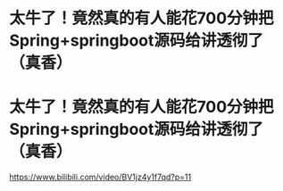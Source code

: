 # 太牛了！竟然真的有人能花700分钟把Spring+springboot源码给讲透彻了（真香）
# 太牛了！竟然真的有人能花700分钟把Spring+springboot源码给讲透彻了（真香）
https://www.bilibili.com/video/BV1jz4y1f7qd?p=11